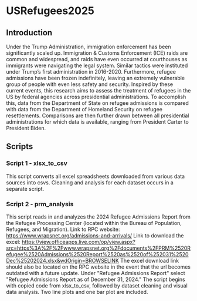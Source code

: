 # USRefugees2025
## Introduction
Under the Trump Administration, immigration enforcement has been significantly scaled up. Immigration & Customs Enforcement (ICE) raids are common and widespread, and raids have even occurred at courthouses as immigrants were navigating the legal system. Similar tactics were instituted under Trump’s first administration in 2016-2020. Furthermore, refugee admissions have been frozen indefinitely, leaving an extremely vulnerable group of people with even less safety and security.
Inspired by these current events, this research aims to assess the treatment of refugees in the US by federal agencies across presidential administrations. To accomplish this, data from the Department of State on refugee admissions is compared with data from the Department of Homeland Security on refugee resettlements. Comparisons are then further drawn between all presidential administrations for which data is available, ranging from President Carter to President Biden.

## Scripts
### Script 1 - xlsx_to_csv
This script converts all excel spreadsheets downloaded from various data sources into csvs. Cleaning and analysis for each dataset occurs in a separate script.

### Script 2 - prm_analysis
This script reads in and analyzes the 2024 Refugee Admissions Report from the Refugee Processing Center (located within the Bureau of Population, Refugees, and Migration).
Link to RPC website: https://www.wrapsnet.org/admissions-and-arrivals/
Link to download the excel: https://view.officeapps.live.com/op/view.aspx?src=https%3A%2F%2Fwww.wrapsnet.org%2Fdocuments%2FPRM%2520Refugee%2520Admissions%2520Report%2520as%2520of%252031%2520Dec%25202024.xlsx&wdOrigin=BROWSELINK
The excel download link should also be located on the RPC website in the event that the url becomes outdated with a future update. Under "Refugee Admissions Report" select "Refugee Admissions Report as of December 31, 2024."
The script begins with copied code from xlsx_to_csv, followed by dataset cleaning and visual data analysis. Two line plots and one bar plot are included.
